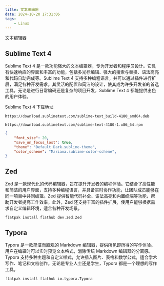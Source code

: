 ```yaml
---
title: 文本编辑器
date: 2024-10-20 17:31:06
tags:
	- Linux
---
```


文本编辑器

<!-- more -->


## Sublime Text 4

Sublime Text 4 是一款功能强大的文本编辑器，专为开发者和程序员设计。它具有快速响应的界面和丰富的功能，包括多光标编辑、强大的搜索与替换、语法高亮和代码自动完成等。Sublime Text 4 支持多种编程语言，并可以通过插件进行扩展，满足各种开发需求。其灵活的配置和简洁的设计，使其成为许多开发者的首选工具。无论是进行日常编码还是复杂的项目开发，Sublime Text 4 都能提供出色的用户体验。

Sublime Text 4 下载地址

```
https://download.sublimetext.com/sublime-text_build-4180_amd64.deb

https://download.sublimetext.com/sublime-text-4180-1.x86_64.rpm
```

```json
{
	"font_size": 20,
	"save_on_focus_lost": true,
	"theme": "Default Dark.sublime-theme",
	"color_scheme": "Mariana.sublime-color-scheme",
}

```

## Zed

Zed 是一款现代化的代码编辑器，旨在提升开发者的编程体验。它结合了高性能和简洁的用户界面，支持多种编程语言，并具备实时协作功能，让团队成员能够在同一项目中共同编辑。Zed 提供智能代码补全、语法高亮和内置终端等功能，帮助开发者提高工作效率。此外，Zed 还支持丰富的插件扩展，使用户能够根据需求自定义编辑环境，适合各种开发场景。

```
flatpak install flathub dev.zed.Zed
```

## Typora

Typora 是一款简洁而直观的 Markdown 编辑器，提供所见即所得的写作体验。用户在编辑时可以实时预览文本格式，消除传统 Markdown 编辑器的分离感。Typora 支持多种主题和自定义样式，允许插入图片、表格和数学公式，适合学术写作、笔记和文档创作。无论是专业人士还是学生，Typora 都是一个理想的写作工具。

```bash
flatpak install flathub io.typora.Typora
```
